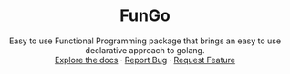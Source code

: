<h1 align="center">FunGo</h1>

<p align="center">
    Easy to use Functional Programming package that brings an easy 
    to use declarative approach to golang.
    <br/>
    <a href="https://github.com/Mathew-Estafanous/FunGo">Explore the docs</a>
    ·
    <a href="https://github.com/Mathew-Estafanous/FunGo/issues">Report Bug</a>
    ·
    <a href="https://github.com/Mathew-Estafanous/FunGo/issues">Request Feature</a>
</p>